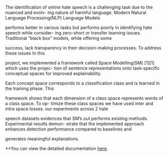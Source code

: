 
The identification of online hate speech is a challenging task due to the nuanced and evolv-
ing nature of harmful language. Modern Natural Language Processing(NLP) Language Models

performs better in various tasks but performs poorly in identifying hate speech while consider-
ing zero-short or transfer learning issues. Traditional ”black box” models, while offering some

success, lack transparency in their decision-making processes. To address these issues In this

project, we implemented a framework called Space Modelling(SM) [1][1] which uses the projec-
tion of sentence representations onto task-specific conceptual spaces for improved explainability.

Each concept space corresponds to a classification class and is learned in the training phase. This

framework shows that each dimension of a class space represents words of a class space. To op-
timize these class spaces we have used inter and intra space losses. our experiments across 2 hate

speech datasets evidences that SM’s out performs existing methods. Experimental results demon-
strate that the implemented approach enhances detection performance compared to baselines and

generates meaningful explanations.


**You can view the detailed documentation [here](https://github.com/sivamani121/hatespeech/blob/main/ProjectReport.pdf).
